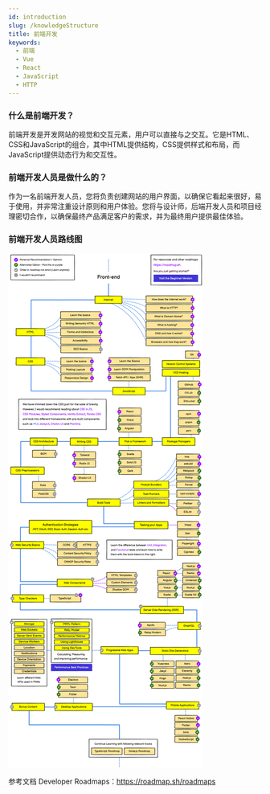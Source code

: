 ```yaml
---
id: introduction
slug: /knowledgeStructure
title: 前端开发
keywords:
  - 前端
  - Vue
  - React
  - JavaScript
  - HTTP
---
```



### 什么是前端开发？
前端开发是开发网站的视觉和交互元素，用户可以直接与之交互。它是HTML、CSS和JavaScript的组合，其中HTML提供结构，CSS提供样式和布局，而JavaScript提供动态行为和交互性。

### 前端开发人员是做什么的？
作为一名前端开发人员，您将负责创建网站的用户界面，以确保它看起来很好，易于使用，并非常注重设计原则和用户体验。您将与设计师，后端开发人员和项目经理密切合作，以确保最终产品满足客户的需求，并为最终用户提供最佳体验。

### 前端开发人员路线图
![frontend](../static/img/frontend.png)

参考文档
Developer Roadmaps：https://roadmap.sh/roadmaps